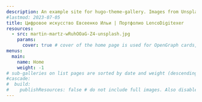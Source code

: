 ```yaml
---
description: An example site for hugo-theme-gallery. Images from Unsplash.
#lastmod: 2023-07-05
title: Цифровое искусство Евсеенко Ильи | Портфолио LencoDigitexer
resources:
  - src: martin-martz-wRuhOOaG-Z4-unsplash.jpg
    params:
      cover: true # cover of the home page is used for OpenGraph cards, etc.
menus:
  main:
    name: Home
    weight: -1
# sub-galleries on list pages are sorted by date and weight (descending)
#cascade:
#  build:
#    publishResources: false # do not include full images. Also disable download
---
```


